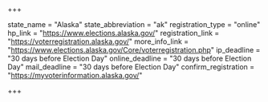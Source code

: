 +++

state_name = "Alaska"
state_abbreviation = "ak"
registration_type = "online"
hp_link = "https://www.elections.alaska.gov/"
registration_link = "https://voterregistration.alaska.gov/"
more_info_link = "https://www.elections.alaska.gov/Core/voterregistration.php"
ip_deadline = "30 days before Election Day"
online_deadline = "30 days before Election Day"
mail_deadline = "30 days before Election Day"
confirm_registration = "https://myvoterinformation.alaska.gov/"

+++